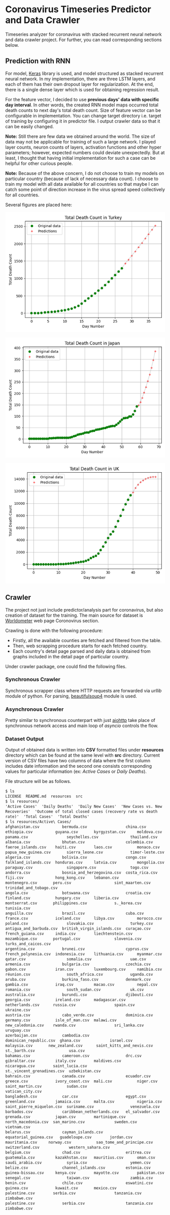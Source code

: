 # Coronavirus Timeseries Predictor and Data Crawler
Timeseries analyzer for coronavirus with stacked recurrent neural network and data crawler project. For further, you can
read corresponding sections below. 

## Prediction with RNN
For model, [Keras](https://keras.io/) library is used, and model structured as stacked recurrent neural network. In my implementation, there
are three LSTM layers, and each of them has their own dropout layer for regularization. At the end, there is a single
dense layer which is used for obtaining regression result. 

For the feature vector, I decided to use **previous days' data with specific day interval**. In other words, the created
RNN model maps occurred total death counts to next day's total death count. Size of feature vector can be configurable
in implementation. You can change target directory i.e. target of training by configuring it in predictor file. I output
crawler data so that it can be easily changed.

**Note:** Still there are few data we obtained around the world. The size of data may not be applicable for training of
such a large network. I played layer counts, neuron counts of layers, activation functions and other hyper parameters;
however, expected numbers could deviate unexpectedly. But at least, I thought that having initial implementation for 
such a case can be helpful for other curious people.

**Note:** Because of the above concern, I do not choose to train my models on particular country (because of lack of 
necessary data count). I choose to train my model with all data available for all countries so that maybe I can catch
some point of direction increase in the virus spread speed collectively for all countries.  

Several figures are placed here:

![Total Death in Turkey](resources/Figures/turkey_total_death.png)

![Total Death in Japan](resources/Figures/japan_total_death.png)

![Total Death in United Kingdom](resources/Figures/uk_total_death.png)

## Crawler
The project not just include predictor/analysis part for coronavirus, but also creation of
dataset for the training. The main source for dataset is [Worldometer](https://www.worldometers.info/)
web page Coronovirus section.

Crawling is done with the following procedure:
* Firstly, all the available counties are fetched and filtered from the table.
* Then, web scrapping procedure starts for each fetched country.
* Each country's detail page parsed and daily data is obtained from graphs included in the
detail page of particular country.

Under crawler package, one could find the following files.

### Synchronous Crawler
Synchronous scrapper class where HTTP requests are forwarded via *urllib* module of python.
For parsing, [beautifulsoup4](https://www.crummy.com/software/BeautifulSoup/bs4/doc/) module is used.

### Asynchronous Crawler
Pretty similar to synchronous counterpart with just [aiohttp](https://docs.aiohttp.org/en/stable/)
take place of synchronous network access and main loop of *asyncio* controls the flow.

### Dataset Output
Output of obtained data is written into **CSV** formatted files under **resources** directory which
can be found at the same level with **src** directory. Current version of CSV files have two columns
of data where the first column includes date information and the second one consists corresponding
values for particular information (ex: *Active Cases* or *Daily Deaths*).

File structure will be as follows.

```shell
$ ls
LICENSE  README.md  resources  src
$ ls resources/
'Active Cases'  'Daily Deaths'  'Daily New Cases'  'New Cases vs. New Recoveries'  'Outcome of total closed cases (recovery rate vs death rate)'  'Total Cases'  'Total Deaths'
$ ls resources/Active\ Cases/
afghanistan.csv          bermuda.csv                 china.csv               ethiopia.csv          guyana.csv       kyrgyzstan.csv     moldova.csv          panama.csv                 seychelles.csv              thailand.csv
albania.csv              bhutan.csv                  colombia.csv            faeroe_islands.csv    haiti.csv        laos.csv           monaco.csv           papua_new_guinea.csv       sierra_leone.csv            timor-leste.csv
algeria.csv              bolivia.csv                 congo.csv               falkland_islands.csv  honduras.csv     latvia.csv         mongolia.csv         paraguay.csv               singapore.csv               togo.csv
andorra.csv              bosnia_and_herzegovina.csv  costa_rica.csv          fiji.csv              hong_kong.csv    lebanon.csv        montenegro.csv       peru.csv                   sint_maarten.csv            trinidad_and_tobago.csv
angola.csv               botswana.csv                croatia.csv             finland.csv           hungary.csv      liberia.csv        montserrat.csv       philippines.csv            s._korea.csv                tunisia.csv
anguilla.csv             brazil.csv                  cuba.csv                france.csv            iceland.csv      libya.csv          morocco.csv          poland.csv                 slovakia.csv                turkey.csv
antigua_and_barbuda.csv  british_virgin_islands.csv  curaçao.csv             french_guiana.csv     india.csv        liechtenstein.csv  mozambique.csv       portugal.csv               slovenia.csv                turks_and_caicos.csv
argentina.csv            brunei.csv                  cyprus.csv              french_polynesia.csv  indonesia.csv    lithuania.csv      myanmar.csv          qatar.csv                  somalia.csv                 uae.csv
armenia.csv              bulgaria.csv                czechia.csv             gabon.csv             iran.csv         luxembourg.csv     namibia.csv          réunion.csv                south_africa.csv            uganda.csv
aruba.csv                burkina_faso.csv            denmark.csv             gambia.csv            iraq.csv         macao.csv          nepal.csv            romania.csv                south_sudan.csv             uk.csv
australia.csv            burundi.csv                 djibouti.csv            georgia.csv           ireland.csv      madagascar.csv     netherlands.csv      russia.csv                 spain.csv                   ukraine.csv
austria.csv              cabo_verde.csv              dominica.csv            germany.csv           isle_of_man.csv  malawi.csv         new_caledonia.csv    rwanda.csv                 sri_lanka.csv               uruguay.csv
azerbaijan.csv           cambodia.csv                dominican_republic.csv  ghana.csv             israel.csv       malaysia.csv       new_zealand.csv      saint_kitts_and_nevis.csv  st._barth.csv               usa.csv
bahamas.csv              cameroon.csv                drc.csv                 gibraltar.csv         italy.csv        maldives.csv       nicaragua.csv        saint_lucia.csv            st._vincent_grenadines.csv  uzbekistan.csv
bahrain.csv              canada.csv                  ecuador.csv             greece.csv            ivory_coast.csv  mali.csv           niger.csv            saint_martin.csv           sudan.csv                   vatican_city.csv
bangladesh.csv           car.csv                     egypt.csv               greenland.csv         jamaica.csv      malta.csv          nigeria.csv          saint_pierre_miquelon.csv  suriname.csv                venezuela.csv
barbados.csv             caribbean_netherlands.csv   el_salvador.csv         grenada.csv           japan.csv        martinique.csv     north_macedonia.csv  san_marino.csv             sweden.csv                  vietnam.csv
belarus.csv              cayman_islands.csv          equatorial_guinea.csv   guadeloupe.csv        jordan.csv       mauritania.csv     norway.csv           sao_tome_and_principe.csv  switzerland.csv             western_sahara.csv
belgium.csv              chad.csv                    eritrea.csv             guatemala.csv         kazakhstan.csv   mauritius.csv      oman.csv             saudi_arabia.csv           syria.csv                   yemen.csv
belize.csv               channel_islands.csv         estonia.csv             guinea-bissau.csv     kenya.csv        mayotte.csv        pakistan.csv         senegal.csv                taiwan.csv                  zambia.csv
benin.csv                chile.csv                   eswatini.csv            guinea.csv            kuwait.csv       mexico.csv         palestine.csv        serbia.csv                 tanzania.csv                zimbabwe.csv
palestine.csv            serbia.csv                  tanzania.csv            zimbabwe.csv
```